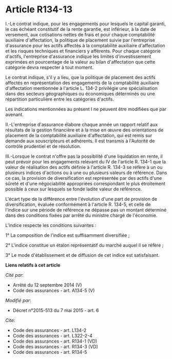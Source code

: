 # Article R134-13

I.-Le contrat indique, pour les engagements pour lesquels le capital garanti, le cas échéant constitutif de la rente
garantie, est inférieur, à la date de versement, aux cotisations nettes de frais et pour chaque comptabilité auxiliaire
d'affectation, la politique de placement suivie par l'entreprise d'assurance pour les actifs affectés à la comptabilité
auxiliaire d'affectation et les risques techniques et financiers y afférents. Pour chaque catégorie d'actifs, l'entreprise
d'assurance indique les limites d'investissement exprimées en pourcentage de la valeur au bilan d'affectation que cette
catégorie devra respecter à tout moment. 

Le contrat indique, s'il y a lieu, que la politique de placement des actifs affectés en représentation des engagements de la
comptabilité auxiliaire d'affectation mentionnée à l'article L. 134-2 privilégie une spécialisation dans des secteurs
géographiques ou économiques déterminés ou une répartition particulière entre les catégories d'actifs. 

Les indications mentionnées au présent I ne peuvent être modifiées que par avenant. 

II.-L'entreprise d'assurance élabore chaque année un rapport relatif aux résultats de la gestion financière et à la mise en
œuvre des orientations de placement de la comptabilité auxiliaire d'affectation, qui est remis sur demande aux souscripteurs
et adhérents. Il est transmis à l'Autorité de contrôle prudentiel et de résolution. 

III.-Lorsque le contrat n'offre pas la possibilité d'une liquidation en rente, il peut prévoir pour les engagements relevant
du IV de l'article R. 134-1 que la valeur de réalisation des actifs définie à l'article R. 134-3 se réfère à un ou plusieurs
indices d'actions ou à une ou plusieurs valeurs de référence. Dans ce cas, la provision de diversification est représentée
par des actifs d'une sûreté et d'une négociabilité appropriées correspondant le plus étroitement possible à ceux sur lesquels
se fonde ladite valeur de référence. 

L'écart type de la différence entre l'évolution d'une part de provision de diversification, évaluée conformément à l'article
R. 134-5, et celle de l'indice sur une période de référence ne dépasse pas un montant déterminé dans des conditions fixées
par arrêté du ministre chargé de l'économie. 

L'indice respecte les conditions suivantes : 

1° La composition de l'indice est suffisamment diversifiée ; 

2° L'indice constitue un étalon représentatif du marché auquel il se réfère ; 

3° Le mode d'établissement et de diffusion de cet indice est satisfaisant.

**Liens relatifs à cet article**

_Cité par_:

  - Arrêté du 12 septembre 2014 (V)
  - Code des assurances - art. A134-5 (V)

_Modifié par_:

  - Décret n°2015-513 du 7 mai 2015 - art. 6

_Cite_:

  - Code des assurances - art. L134-2
  - Code des assurances - art. L322-2-4
  - Code des assurances - art. R134-1 (VD)
  - Code des assurances - art. R134-3 (VD)
  - Code des assurances - art. R134-5
